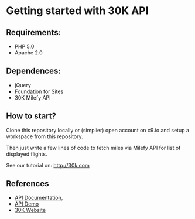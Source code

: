 # Getting started with 30K API

## Requirements:
- PHP 5.0
- Apache 2.0

## Dependences:
- jQuery
- Foundation for Sites
- 30K Milefy API

## How to start?

Clone this repository locally or (simplier) open account on c9.io 
and setup a workspace from this repository. 

Then just write a few lines of code to fetch miles via Milefy API for list of displayed flights.

See our tutorial on:
http://30k.com

## References
- [API Documentation](http://www.30k.com/docs/milefy/2.8/),
- [API Demo](http://demo.30k.com)
- [30K Website](http://30k.com)
